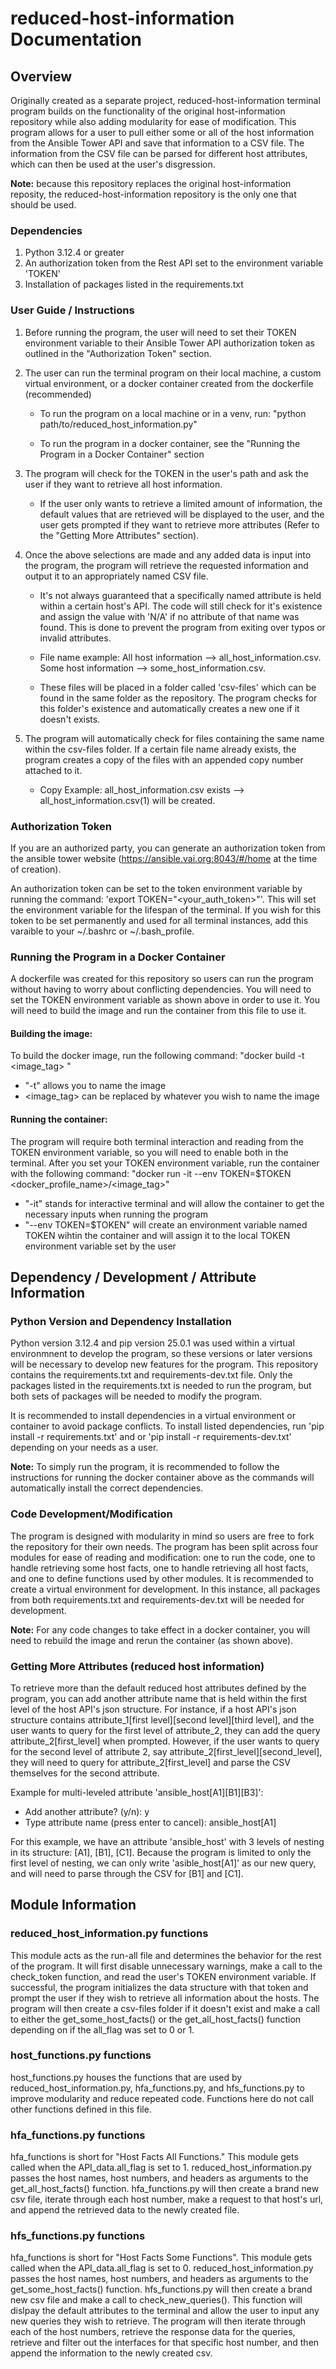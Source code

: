 # reduced-host-information Documentation
## Overview
Originally created as a separate project, reduced-host-information terminal program builds on the functionality of the original host-information repository while also adding modularity for ease of modification. This program allows for a user to pull either some or all of the host information from the Ansible Tower API and save that information to a CSV file. The information from the CSV file can be parsed for different host attributes, which can then be used at the user's disgression.

**Note:** because this repository replaces the original host-information reposity, the reduced-host-information repository is the only one that should be used.

### Dependencies
1. Python 3.12.4 or greater
2. An authorization token from the Rest API set to the environment variable 'TOKEN'
3. Installation of packages listed in the requirements.txt

### User Guide / Instructions
1. Before running the program, the user will need to set their TOKEN environment variable to their Ansible Tower API authorization token as outlined in the "Authorization Token" section.
   
2. The user can run the terminal program on their local machine, a custom virtual environment, or a docker container created from the dockerfile (recommended)
   - To run the program on a local machine or in a venv, run: "python path/to/reduced_host_information.py"
     
   - To run the program in a docker container, see the "Running the Program in a Docker Container" section
3. The program will check for the TOKEN in the user's path and ask the user if they want to retrieve all host information.
   - If the user only wants to retrieve a limited amount of information, the default values that are retrieved will be displayed to the user, and the user gets prompted if they want to retrieve more attributes (Refer to the "Getting More Attributes" section).
4. Once the above selections are made and any added data is input into the program, the program will retrieve the requested information and output it to an appropriately named CSV file.
   - It's not always guaranteed that a specifically named attribute is held within a certain host's API. The code will still check for it's existence and assign the value with 'N/A' if no attribute of that name was found. This is done to prevent the program from exiting over typos or invalid attributes.
     
   - File name example: All host information --> all_host_information.csv. Some host information --> some_host_information.csv.
     
   - These files will be placed in a folder called 'csv-files' which can be found in the same folder as the repository. The program checks for this folder's existence and automatically creates a new one if it doesn't exists.
6. The program will automatically check for files containing the same name within the csv-files folder. If a certain file name already exists, the program creates a copy of the files with an appended copy number attached to it.
   - Copy Example: all_host_information.csv exists --> all_host_information.csv(1) will be created.

### Authorization Token
If you are an authorized party, you can generate an authorization token from the ansible tower website (https://ansible.vai.org:8043/#/home at the time of creation).

An authorization token can be set to the token environment variable by running the command: 'export TOKEN="<your_auth_token>"'. This will set the environment variable for the lifespan of the terminal. If you wish for this token to be set permanently and used for all terminal instances, add this varaible to your ~/.bashrc or ~/.bash_profile. 

### Running the Program in a Docker Container
A dockerfile was created for this repository so users can run the program without having to worry about conflicting dependencies. You will need to set the TOKEN environment variable as shown above in order to use it. You will need to build the image and run the container from this file to use it.

#### Building the image:
To build the docker image, run the following command: "docker build -t <image_tag> <location>"
  - "-t" allows you to name the image
  - <image_tag> can be replaced by whatever you wish to name the image

#### Running the container:
The program will require both terminal interaction and reading from the TOKEN environment variable, so you will need to enable both in the terminal.
After you set your TOKEN environment variable, run the container with the following command: "docker run -it --env TOKEN=$TOKEN <docker_profile_name>/<image_tag>"
  - "-it" stands for interactive terminal and will allow the container to get the necessary inputs when running the program
  - "--env TOKEN=$TOKEN" will create an environment variable named TOKEN wihtin the container and will assign it to the local TOKEN environment variable set by the user

## Dependency / Development / Attribute Information

### Python Version and Dependency Installation
Python version 3.12.4 and pip version 25.0.1 was used within a virtual environmnent to develop the program, so these versions or later versions will be necessary to develop new features for the program. This repository contains the requirements.txt and requirements-dev.txt file. Only the packages listed in the requirements.txt is needed to run the program, but both sets of packages will be needed to modify the program.

It is recommended to install dependencies in a virtual environment or container to avoid package conflicts. To install listed dependencies, run 'pip install -r requirements.txt' and or 'pip install -r requirements-dev.txt' depending on your needs as a user.

**Note:** To simply run the program, it is recommended to follow the instructions for running the docker container above as the commands will automatically install the correct dependencies.

### Code Development/Modification
The program is designed with modularity in mind so users are free to fork the repository for their own needs. The program has been split across four modules for ease of reading and modification: one to run the code, one to handle retrieving some host facts, one to handle retrieving all host facts, and one to define functions used by other modules. It is recommended to create a virtual environment for development. In this instance, all packages from both requirements.txt and requirements-dev.txt will be needed for development.

**Note:** For any code changes to take effect in a docker container, you will need to rebuild the image and rerun the container (as shown above).

### Getting More Attributes (reduced host information)
To retrieve more than the default reduced host attributes defined by the program, you can add another attribute name that is held within the first level of the host API's json structure. For instance, if a host API's json structure contains attribute_1[first level][second level][third level], and the user wants to query for the first level of attribute_2, they can add the query attribute_2[first_level] when prompted. However, if the user wants to query for the second level of attribute 2, say attribute_2[first_level][second_level], they will need to query for attribute_2[first_level] and parse the CSV themselves for the second attribute.

Example for multi-leveled attribute 'ansible_host[A1][B1][B3]':
  - Add another attribute? (y/n):   y
  - Type attribute name (press enter to cancel):   ansible_host[A1]

For this example, we have an attribute 'ansible_host' with 3 levels of nesting in its structure: [A1], [B1], [C1]. Because the program is limited to only the first level of nesting, we can only write 'asible_host[A1]' as our new query, and will need to parse through the CSV for [B1] and [C1].

## Module Information

### reduced_host_information.py functions
This module acts as the run-all file and determines the behavior for the rest of the program. It will first disable unnecessary warnings, make a call to the check_token function, and read the user's TOKEN environment variable. If successful, the program initializes the data structure with that token and prompt the user if they wish to retrieve all information about the hosts. The program will then create a csv-files folder if it doesn't exist and make a call to either the get_some_host_facts() or the get_all_host_facts() function depending on if the all_flag was set to 0 or 1.

### host_functions.py functions
host_functions.py houses the functions that are used by reduced_host_information.py, hfa_functions.py, and hfs_functions.py to improve modularity and reduce repeated code. Functions here do not call other functions defined in this file.

### hfa_functions.py functions
hfa_functions is short for "Host Facts All Functions." This module gets called when the API_data.all_flag is set to 1. reduced_host_information.py passes the host names, host numbers, and headers as arguments to the get_all_host_facts() function. hfa_functions.py will then create a brand new csv file, iterate through each host number, make a request to that host's url, and append the retrieved data to the newly created file. 

### hfs_functions.py functions
hfa_functions is short for "Host Facts Some Functions". This module gets called when the API_data.all_flag is set to 0. reduced_host_information.py passes the host names, host numbers, and headers as arguments to the get_some_host_facts() function. hfs_functions.py will then create a brand new csv file and make a call to check_new_queries(). This function will dislpay the default attributes to the terminal and allow the user to input any new queries they wish to retrieve. The program will then iterate through each of the host numbers, retrieve the response data for the queries, retrieve and filter out the interfaces for that specific host number, and then append the information to the newly created csv. 














